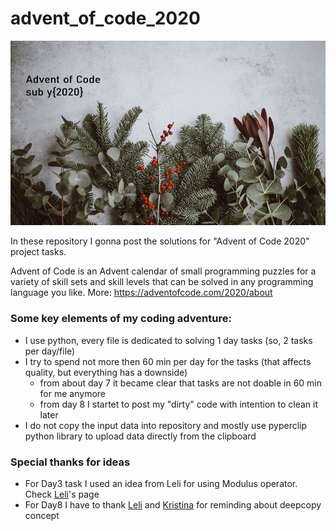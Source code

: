 # advent_of_code_2020

![Advent_of_code_cover Photo Credit: @anniespratt|unsplash.com](https://github.com/asyaparfenova/advent_of_code_2020/blob/master/images/cover.png?raw=true "Photo Credit: @anniespratt|unsplash.com")

In these repository I gonna post the solutions for "Advent of Code 2020" project tasks.

Advent of Code is an Advent calendar of small programming puzzles for a variety of skill sets and skill levels that can be solved in any programming language you like.
More: https://adventofcode.com/2020/about

### Some key elements of my coding adventure:
- I use python, every file is dedicated to solving 1 day tasks (so, 2 tasks per day/file)
- I try to spend not more then 60 min per day for the tasks (that affects quality, but everything has a downside)
  - from about day 7 it became clear that tasks are not doable in 60 min for me anymore
  - from day 8 I startet to post my "dirty" code with intention to clean it later
- I do not copy the input data into repository and mostly use pyperclip python library to upload data directly from the clipboard 

### Special thanks for ideas
- For Day3 task I used an idea from Leli for using Modulus operator. Check [Leli](https://github.com/lelilia)'s page
- For Day8 I have to thank [Leli](https://github.com/lelilia) and [Kristina](https://github.com/krother) for reminding about deepcopy concept
